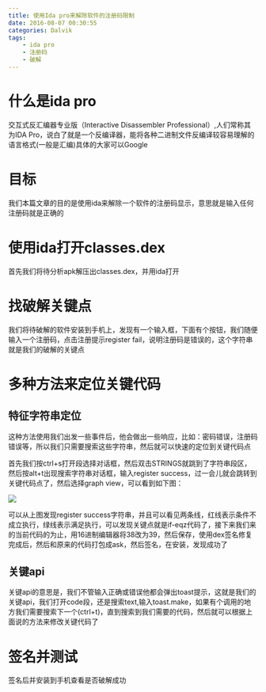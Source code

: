 ```yaml
---
title: 使用Ida pro来解除软件的注册码限制
date: 2016-08-07 00:30:55
categories: Dalvik
tags: 
    - ida pro
    - 注册码
    - 破解
---
```


# 什么是ida pro

交互式反汇编器专业版（Interactive Disassembler Professional）,人们常称其为IDA Pro，说白了就是一个反编译器，能将各种二进制文件反编译较容易理解的语言格式(一般是汇编)具体的大家可以Google

# 目标

我们本篇文章的目的是使用ida来解除一个软件的注册码显示，意思就是输入任何注册码就是正确的

# 使用ida打开classes.dex

首先我们将待分析apk解压出classes.dex，并用ida打开

# 找破解关键点

我们将待破解的软件安装到手机上，发现有一个输入框，下面有个按钮，我们随便输入一个注册码，点击注册提示register fail，说明注册码是错误的，这个字符串就是我们的破解的关键点

# 多种方法来定位关键代码

## 特征字符串定位

这种方法使用我们出发一些事件后，他会做出一些响应，比如：密码错误，注册码错误等，所以我们只需要搜索这些字符串，然后就可以快速的定位到关键代码点

首先我们按ctrl+s打开段选择对话框，然后双击STRINGS就跳到了字符串段区，然后按alt+t出现搜索字符串对话框，输入register success，过一会儿就会跳转到关键代码点了，然后选择graph view，可以看到如下图：

![](http://7qnc6h.com1.z0.glb.clouddn.com/po-dex.png)

可以从上图发现register success字符串，并且可以看见两条线，红线表示条件不成立执行，绿线表示满足执行，可以发现关键点就是if-eqz代码了，接下来我们来的当前代码的为止，用16进制编辑器将38改为39，然后保存，使用dex签名修复完成后，然后和原来的代码打包成ask，然后签名，在安装，发现成功了

## 关键api

关键api的意思是，我们不管输入正确或错误他都会弹出toast提示，这就是我们的关键api，我们打开code段，还是搜索text,输入toast.make，如果有个调用的地方我们需要搜索下一个(ctrl+t)，直到搜索到我们需要的代码，然后就可以根据上面说的方法来修改关键代码了

# 签名并测试

签名后并安装到手机查看是否破解成功












